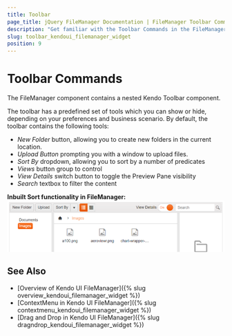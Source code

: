 ```yaml
---
title: Toolbar
page_title: jQuery FileManager Documentation | FileManager Toolbar Commands | Kendo UI
description: "Get familiar with the Toolbar Commands in the FileManager and how you can use them."
slug: toolbar_kendoui_filemanager_widget
position: 9
---
```


# Toolbar Commands

The FileManager component contains a nested Kendo Toolbar component.

The toolbar has a predefined set of tools which you can show or hide, depending on your preferences and business scenario. By default, the toolbar contains the following tools:

* *New Folder* button, allowing you to create new folders in the current location.
* *Upload Button* prompting you with a window to upload files.
* *Sort By* dropdown, allowing you to sort by a number of predicates
* *Views* button group to control 
* *View Details* switch button to toggle the Preview Pane visibility
* *Search* textbox to filter the content

**Inbuilt Sort  functionality in FileManager:** 
<img src="toolbar.png">

## See Also

* [Overview of Kendo UI FileManager]({% slug overview_kendoui_filemanager_widget %})
* [ContextMenu in Kendo UI FileManager]({% slug contextmenu_kendoui_filemanager_widget %})
* [Drag and Drop in Kendo UI FileManager]({% slug dragndrop_kendoui_filemanager_widget %})
